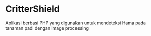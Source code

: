 # CritterShield

Aplikasi berbasi PHP yang digunakan untuk mendeteksi Hama pada tanaman padi dengan image processing
